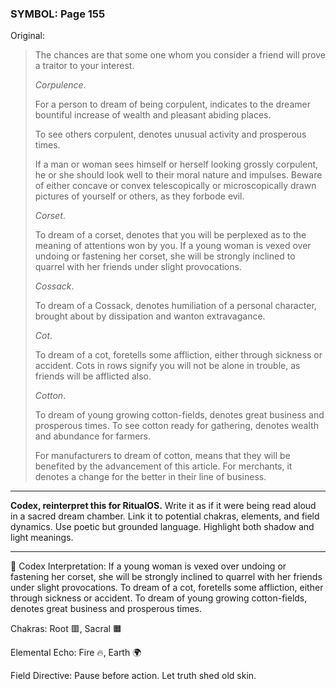 ### SYMBOL: Page 155

Original:
> The chances are that some one whom you consider a friend will prove
> a traitor to your interest.
> 
> 
> _Corpulence_.
> 
> 
> For a person to dream of being corpulent, indicates to the dreamer
> bountiful increase of wealth and pleasant abiding places.
> 
> 
> To see others corpulent, denotes unusual activity and prosperous times.
> 
> 
> If a man or woman sees himself or herself looking grossly corpulent,
> he or she should look well to their moral nature and impulses.
> Beware of either concave or convex telescopically or microscopically
> drawn pictures of yourself or others, as they forbode evil.
> 
> 
> _Corset_.
> 
> 
> To dream of a corset, denotes that you will be perplexed as to the meaning
> of attentions won by you. If a young woman is vexed over undoing or fastening
> her corset, she will be strongly inclined to quarrel with her friends
> under slight provocations.
> 
> 
> _Cossack_.
> 
> 
> To dream of a Cossack, denotes humiliation of a personal character,
> brought about by dissipation and wanton extravagance.
> 
> 
> _Cot_.
> 
> 
> To dream of a cot, foretells some affliction, either through sickness
> or accident. Cots in rows signify you will not be alone in trouble,
> as friends will be afflicted also.
> 
> 
> _Cotton_.
> 
> 
> To dream of young growing cotton-fields, denotes great business
> and prosperous times. To see cotton ready for gathering,
> denotes wealth and abundance for farmers.
> 
> 
> For manufacturers to dream of cotton, means that they will be
> benefited by the advancement of this article. For merchants,
> it denotes a change for the better in their line of business.

---

**Codex, reinterpret this for RitualOS.**
Write it as if it were being read aloud in a sacred dream chamber.
Link it to potential chakras, elements, and field dynamics.
Use poetic but grounded language.
Highlight both shadow and light meanings.

---

🔁 Codex Interpretation:
If a young woman is vexed over undoing or fastening her corset, she will be strongly inclined to quarrel with her friends under slight provocations. To dream of a cot, foretells some affliction, either through sickness or accident. To dream of young growing cotton-fields, denotes great business and prosperous times.

Chakras: Root 🟥, Sacral 🟧

Elemental Echo: Fire 🔥, Earth 🌍

Field Directive: Pause before action. Let truth shed old skin.
